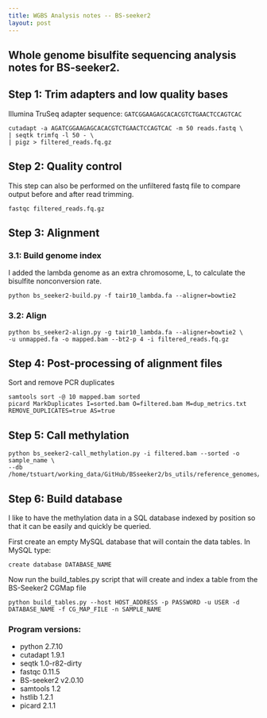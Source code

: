 ```yaml
---
title: WGBS Analysis notes -- BS-seeker2
layout: post
---
```


## Whole genome bisulfite sequencing analysis notes for BS-seeker2.

## Step 1: Trim adapters and low quality bases
Illumina TruSeq adapter sequence: `GATCGGAAGAGCACACGTCTGAACTCCAGTCAC`

```
cutadapt -a AGATCGGAAGAGCACACGTCTGAACTCCAGTCAC -m 50 reads.fastq \
| seqtk trimfq -l 50 - \
| pigz > filtered_reads.fq.gz
```

## Step 2: Quality control

This step can also be performed on the unfiltered fastq file to compare output before and after read trimming.

```
fastqc filtered_reads.fq.gz
```

## Step 3: Alignment

### 3.1: Build genome index

I added the lambda genome as an extra chromosome, L, to calculate the bisulfite nonconversion rate.

```
python bs_seeker2-build.py -f tair10_lambda.fa --aligner=bowtie2
```

### 3.2: Align

```
python bs_seeker2-align.py -g tair10_lambda.fa --aligner=bowtie2 \
-u unmapped.fa -o mapped.bam --bt2-p 4 -i filtered_reads.fq.gz
```

## Step 4: Post-processing of alignment files

Sort and remove PCR duplicates

```
samtools sort -@ 10 mapped.bam sorted
picard MarkDuplicates I=sorted.bam O=filtered.bam M=dup_metrics.txt REMOVE_DUPLICATES=true AS=true
```

## Step 5: Call methylation

```
python bs_seeker2-call_methylation.py -i filtered.bam --sorted -o sample_name \
--db /home/tstuart/working_data/GitHub/BSseeker2/bs_utils/reference_genomes/tair10_lambda.fa_bowtie2/
```

## Step 6: Build database

I like to have the methylation data in a SQL database indexed by position so that it can be easily and quickly be queried.

First create an empty MySQL database that will contain the data tables. In MySQL type:

```
create database DATABASE_NAME
```

Now run the build_tables.py script that will create and index a table from the BS-Seeker2 CGMap file

```
python build_tables.py --host HOST_ADDRESS -p PASSWORD -u USER -d DATABASE_NAME -f CG_MAP_FILE -n SAMPLE_NAME
```

<script src="https://gist.github.com/timoast/ff6cf2d7a87d262f7151ecb51071a1d7.js"></script>

### Program versions:  

* python 2.7.10  
* cutadapt 1.9.1  
* seqtk 1.0-r82-dirty  
* fastqc 0.11.5  
* BS-seeker2 v2.0.10  
* samtools 1.2  
* hstlib 1.2.1  
* picard 2.1.1  